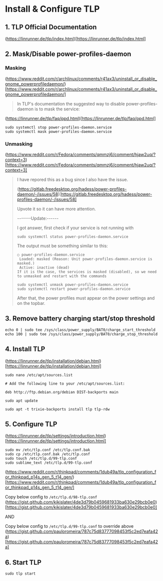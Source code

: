 # Install & Configure TLP

## 1. TLP Official Documentation

(https://linrunner.de/tlp/index.html)[https://linrunner.de/tlp/index.html]

## 2. Mask/Disable power-profiles-daemon

### Masking

(https://www.reddit.com/r/archlinux/comments/r41ax3/uninstall_or_disable_gnome_powerprofiledaemon/)[https://www.reddit.com/r/archlinux/comments/r41ax3/uninstall_or_disable_gnome_powerprofiledaemon/]

> In TLP's documentation the suggested way to disable power-profiles-daemon is to mask the service:

(https://linrunner.de/tlp/faq/ppd.html)[https://linrunner.de/tlp/faq/ppd.html]

```
sudo systemctl stop power-profiles-daemon.service
sudo systemctl mask power-profiles-daemon.service
```

### Unmasking

(https://www.reddit.com/r/Fedora/comments/qmmzj6/comment/hjaw2uq/?context=3)[https://www.reddit.com/r/Fedora/comments/qmmzj6/comment/hjaw2uq/?context=3]

> I have repored this as a bug since I also have the issue.
> 
> (https://gitlab.freedesktop.org/hadess/power-profiles-daemon/-/issues/58)[https://gitlab.freedesktop.org/hadess/power-profiles-daemon/-/issues/58]
> 
> Upvote it so it can have more attention.
> 
> -------Update:------
> 
> I got answer, first check if your service is not running with
> 
> ```
> sudo systemctl status power-profiles-daemon.service
> ```
> 
> The output must be something similar to this:
> 
> ```
> ○ power-profiles-daemon.service
>  Loaded: masked (Reason: Unit power-profiles-daemon.service is masked.)
>  Active: inactive (dead)
> If it is the case, the services is masked (disabled), so we need to unmasked and restart with the commands
> ```
> ```
> sudo systemctl unmask power-profiles-daemon.service
> sudo systemctl restart power-profiles-daemon.service
> ```
> 
> After that, the power profiles must appear on the power settings and on the topbar.

## 3. Remove battery charging start/stop threshold

```
echo 0 | sudo tee /sys/class/power_supply/BAT0/charge_start_threshold
echo 100 | sudo tee /sys/class/power_supply/BAT0/charge_stop_threshold
```

## 4. Install TLP

(https://linrunner.de/tlp/installation/debian.html)[https://linrunner.de/tlp/installation/debian.html]

```
sudo nano /etc/apt/sources.list

# Add the following line to your /etc/apt/sources.list:

deb http://ftp.debian.org/debian DIST-backports main

sudo apt update

sudo apt -t trixie-backports install tlp tlp-rdw
```

## 5. Configure TLP

(https://linrunner.de/tlp/settings/introduction.html)[https://linrunner.de/tlp/settings/introduction.html]

```
sudo mv /etc/tlp.conf /etc/tlp.conf.bak
sudo cp /etc/tlp.conf.bak /etc/tlp.conf
sudo touch /etc/tlp.d/99-tlp.conf
sudo sublime_text /etc/tlp.d/99-tlp.conf
```

(https://www.reddit.com/r/thinkpad/comments/1dub49a/tlp_configuration_for_thinkpad_p14s_gen_5_t14_gen/)[https://www.reddit.com/r/thinkpad/comments/1dub49a/tlp_configuration_for_thinkpad_p14s_gen_5_t14_gen/]


Copy below config to `/etc/tlp.d/98-tlp.conf` <br>
(https://gist.github.com/kikislater/4de3d79b0459681933ba630e29bcb0e0)[https://gist.github.com/kikislater/4de3d79b0459681933ba630e29bcb0e0]


AND

Copy below config to `/etc/tlp.d/99-tlp.conf` to override above <br>
(https://gist.github.com/pauloromeira/787c75d83777098453f5c2ed7eafa42a)[https://gist.github.com/pauloromeira/787c75d83777098453f5c2ed7eafa42a]


## 6. Start TLP

```
sudo tlp start
```

